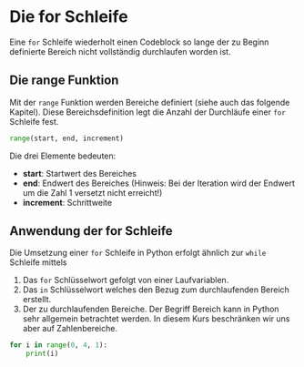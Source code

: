 # Die for Schleife

Eine `for` Schleife wiederholt einen Codeblock so lange der zu Beginn definierte Bereich nicht vollständig
durchlaufen worden ist.

## Die range Funktion
Mit der `range` Funktion werden Bereiche definiert (siehe auch das folgende Kapitel). Diese
Bereichsdefinition legt die Anzahl der Durchläufe einer `for` Schleife fest.

```python
range(start, end, increment)
```
Die drei Elemente bedeuten:
- **start**: Startwert des Bereiches
- **end**: Endwert des Bereiches (Hinweis: Bei der Iteration wird der Endwert um die Zahl 1 versetzt nicht erreicht!)
- **increment**: Schrittweite

## Anwendung der for Schleife
Die Umsetzung einer `for` Schleife in Python erfolgt ähnlich zur `while` Schleife mittels
1. Das `for` Schlüsselwort gefolgt von einer Laufvariablen.
2. Das `in` Schlüsselwort welches den Bezug zum durchlaufenden Bereich erstellt.
3. Der zu durchlaufenden Bereiche. Der Begriff Bereich kann in Python sehr allgemein
betrachtet werden. In diesem Kurs beschränken wir uns aber auf Zahlenbereiche.
   
```python
for i in range(0, 4, 1):
    print(i)
```


